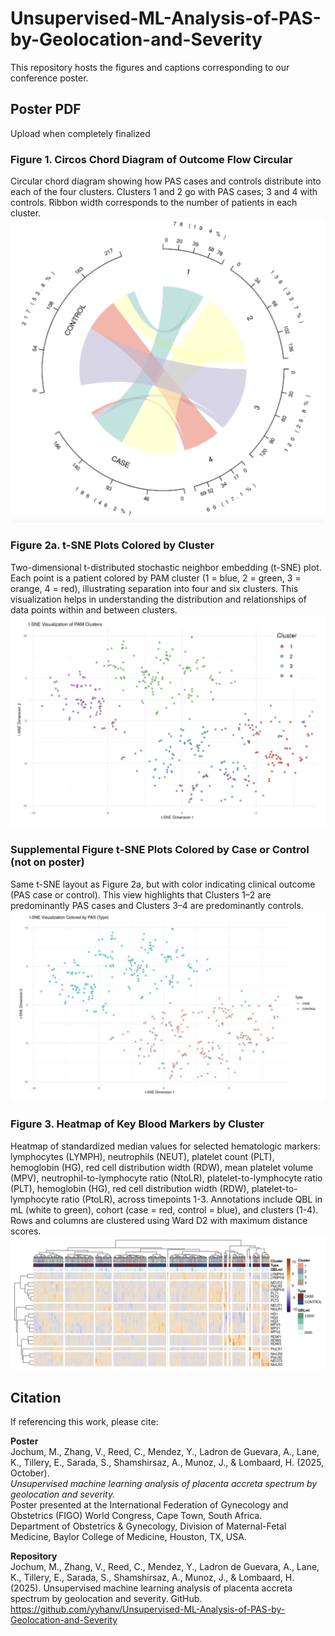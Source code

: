 # Unsupervised-ML-Analysis-of-PAS-by-Geolocation-and-Severity

This repository hosts the figures and captions corresponding to our conference poster.

## Poster PDF 
Upload when completely finalized

### Figure 1. Circos Chord Diagram of Outcome Flow Circular
Circular chord diagram showing how PAS cases and controls distribute into each of the four clusters. Clusters 1 and 2 go with PAS cases; 3 and 4 with controls. Ribbon width corresponds to the number of patients in each cluster.
![Chord Diagram](./Figure%201.%20Circos%20Chord%20Diagram%20of%20Outcome%20Flow%20Circular.png)

### Figure 2a. t-SNE Plots Colored by Cluster
Two-dimensional t-distributed stochastic neighbor embedding (t-SNE) plot. Each point is a patient colored by PAM cluster (1 = blue, 2 = green, 3 = orange, 4 = red), illustrating separation into four and six clusters. This visualization helps in understanding the distribution and relationships of data points within and between clusters.
![t-SNE clusters](./Figure%202a.%20t-SNE%20Plots%20Colored%20by%20Clusters.png)

### Supplemental Figure t-SNE Plots Colored by Case or Control (not on poster)
Same t-SNE layout as Figure 2a, but with color indicating clinical outcome (PAS case or control). This view highlights that Clusters 1–2 are predominantly PAS cases and Clusters 3–4 are predominantly controls.
![Supplemental t-SNE](./Supplemental%20Figure%20t-SNE%20Plots%20Colored%20by%20Case%20or%20Control%20-%20not%20on%20poster.png)

### Figure 3. Heatmap of Key Blood Markers by Cluster 
Heatmap of standardized median values for selected hematologic markers: lymphocytes (LYMPH), neutrophils (NEUT), platelet count (PLT), hemoglobin (HG), red cell distribution width (RDW), mean platelet volume (MPV), neutrophil-to-lymphocyte ratio (NtoLR), platelet-to-lymphocyte ratio (PLT), hemoglobin (HG), red cell distribution width (RDW), platelet-to-lymphocyte ratio (PtoLR), across timepoints 1-3.  Annotations include QBL in mL (white to green), cohort (case = red, control = blue), and clusters (1-4). Rows and columns are clustered using Ward D2 with maximum distance scores.
![Heatmap of Blood Markers](./Figure%203.%20Heatmap%20of%20Key%20Blood%20Markers%20by%20Cluster.png)

## Citation

If referencing this work, please cite:

**Poster**  
Jochum, M., Zhang, V., Reed, C., Mendez, Y., Ladron de Guevara, A., Lane, K., Tillery, E., Sarada, S., Shamshirsaz, A., Munoz, J., & Lombaard, H. (2025, October).  
*Unsupervised machine learning analysis of placenta accreta spectrum by geolocation and severity.*  
Poster presented at the International Federation of Gynecology and Obstetrics (FIGO) World Congress, Cape Town, South Africa.  
Department of Obstetrics & Gynecology, Division of Maternal-Fetal Medicine, Baylor College of Medicine, Houston, TX, USA.  

**Repository**  
Jochum, M., Zhang, V., Reed, C., Mendez, Y., Ladron de Guevara, A., Lane, K., Tillery, E., Sarada, S., Shamshirsaz, A., Munoz, J., & Lombaard, H. (2025). 
Unsupervised machine learning analysis of placenta accreta spectrum by geolocation and severity. GitHub. 
https://github.com/yyhanv/Unsupervised-ML-Analysis-of-PAS-by-Geolocation-and-Severity
